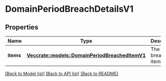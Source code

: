 # DomainPeriodBreachDetailsV1

## Properties

Name | Type | Description | Notes
------------ | ------------- | ------------- | -------------
**items** | [**Vec<crate::models::DomainPeriodBreachedItemV1>**](domain.BreachedItemV1.md) | The list of breach items |

[[Back to Model list]](../README.md#documentation-for-models) [[Back to API list]](../README.md#documentation-for-api-endpoints) [[Back to README]](../README.md)
